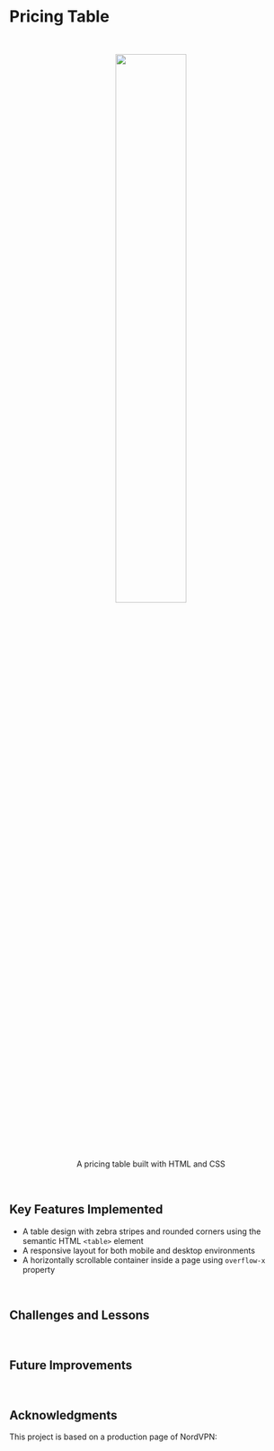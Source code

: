 # Pricing Table

<br>
<p align="center">
<img src="#" width="50%">
</p>
<p align="center">A pricing table built with HTML and CSS</p>

<p></p>
<br>

## Key Features Implemented

- A table design with zebra stripes and rounded corners using the semantic HTML `<table>` element
- A responsive layout for both mobile and desktop environments
- A horizontally scrollable container inside a page using `overflow-x` property

<br>

## Challenges and Lessons

<br>

## Future Improvements

<br>

## Acknowledgments

This project is based on a production page of NordVPN:
